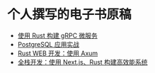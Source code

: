 # 个人撰写的电子书原稿

- [使用 Rust 构建 gRPC 微服务](grpc-microservices-with-rust/)
- [PostgreSQL 应用实战](postgresql-in-action/README.md)
- [Rust WEB 开发：使用 Axum]()
- [全栈开发：使用 Next.js、Rust 构建高效能系统]()

